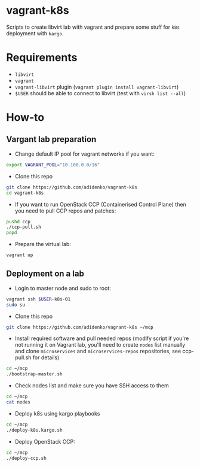 vagrant-k8s
===========
Scripts to create libvirt lab with vagrant and prepare some stuff for `k8s` deployment with `kargo`.


Requirements
============

* `libvirt`
* `vagrant`
* `vagrant-libvirt` plugin (`vagrant plugin install vagrant-libvirt`)
* `$USER` should be able to connect to libvirt (test with `virsh list --all`)

How-to
======

Vargant lab preparation
-----------------------

* Change default IP pool for vagrant networks if you want:

```bash
export VAGRANT_POOL="10.100.0.0/16"
```

* Clone this repo

```bash
git clone https://github.com/adidenko/vagrant-k8s
cd vagrant-k8s
```

* If you want to run OpenStack CCP (Containerised Control Plane) then you need
to pull CCP repos and patches:

```bash
pushd ccp
./ccp-pull.sh
popd
```

* Prepare the virtual lab:

```bash
vagrant up
```

Deployment on a lab
-------------------

* Login to master node and sudo to root:

```bash
vagrant ssh $USER-k8s-01
sudo su -
```

* Clone this repo

```bash
git clone https://github.com/adidenko/vagrant-k8s ~/mcp
```

* Install required software and pull needed repos (modify script if you're not
running it on Vagrant lab, you'll need to create `nodes` list manually and
clone `microservices` and `microservices-repos` repositories, see ccp-pull.sh
for details)

```bash
cd ~/mcp
./bootstrap-master.sh
```

* Check nodes list and make sure you have SSH access to them

```bash
cd ~/mcp
cat nodes
```

* Deploy k8s using kargo playbooks

```bash
cd ~/mcp
./deploy-k8s.kargo.sh
```

* Deploy OpenStack CCP:

```bash
cd ~/mcp
./deploy-ccp.sh
```

